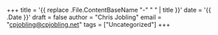 +++
title = '{{ replace .File.ContentBaseName "-" " " | title }}'
date = '{{ .Date }}'
draft = false
author = "Chris Jobling"
email = "cpjobling@cpjobling.net"
tags = ["Uncategorized"]
+++
